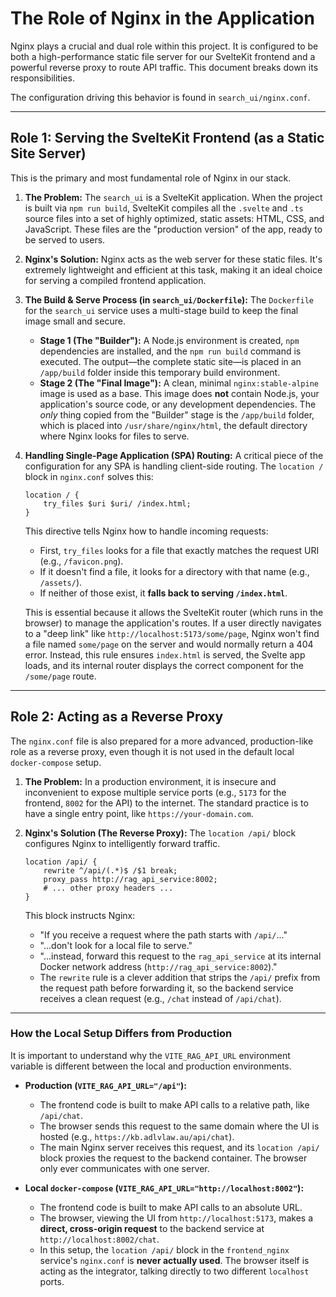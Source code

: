 # The Role of Nginx in the Application

Nginx plays a crucial and dual role within this project. It is configured to be both a high-performance static file server for our SvelteKit frontend and a powerful reverse proxy to route API traffic. This document breaks down its responsibilities.

The configuration driving this behavior is found in `search_ui/nginx.conf`.

---

## Role 1: Serving the SvelteKit Frontend (as a Static Site Server)

This is the primary and most fundamental role of Nginx in our stack.

1.  **The Problem:** The `search_ui` is a SvelteKit application. When the project is built via `npm run build`, SvelteKit compiles all the `.svelte` and `.ts` source files into a set of highly optimized, static assets: HTML, CSS, and JavaScript. These files are the "production version" of the app, ready to be served to users.

2.  **Nginx's Solution:** Nginx acts as the web server for these static files. It's extremely lightweight and efficient at this task, making it an ideal choice for serving a compiled frontend application.

3.  **The Build & Serve Process (in `search_ui/Dockerfile`):**
    The `Dockerfile` for the `search_ui` service uses a multi-stage build to keep the final image small and secure.
    *   **Stage 1 (The "Builder"):** A Node.js environment is created, `npm` dependencies are installed, and the `npm run build` command is executed. The output—the complete static site—is placed in an `/app/build` folder inside this temporary build environment.
    *   **Stage 2 (The "Final Image"):** A clean, minimal `nginx:stable-alpine` image is used as a base. This image does **not** contain Node.js, your application's source code, or any development dependencies. The *only* thing copied from the "Builder" stage is the `/app/build` folder, which is placed into `/usr/share/nginx/html`, the default directory where Nginx looks for files to serve.

4.  **Handling Single-Page Application (SPA) Routing:**
    A critical piece of the configuration for any SPA is handling client-side routing. The `location /` block in `nginx.conf` solves this:
    ```nginx
    location / {
        try_files $uri $uri/ /index.html;
    }
    ```
    This directive tells Nginx how to handle incoming requests:
    - First, `try_files` looks for a file that exactly matches the request URI (e.g., `/favicon.png`).
    - If it doesn't find a file, it looks for a directory with that name (e.g., `/assets/`).
    - If neither of those exist, it **falls back to serving `/index.html`**.

    This is essential because it allows the SvelteKit router (which runs in the browser) to manage the application's routes. If a user directly navigates to a "deep link" like `http://localhost:5173/some/page`, Nginx won't find a file named `some/page` on the server and would normally return a 404 error. Instead, this rule ensures `index.html` is served, the Svelte app loads, and its internal router displays the correct component for the `/some/page` route.

---

## Role 2: Acting as a Reverse Proxy

The `nginx.conf` file is also prepared for a more advanced, production-like role as a reverse proxy, even though it is not used in the default local `docker-compose` setup.

1.  **The Problem:** In a production environment, it is insecure and inconvenient to expose multiple service ports (e.g., `5173` for the frontend, `8002` for the API) to the internet. The standard practice is to have a single entry point, like `https://your-domain.com`.

2.  **Nginx's Solution (The Reverse Proxy):** The `location /api/` block configures Nginx to intelligently forward traffic.
    ```nginx
    location /api/ {
        rewrite ^/api/(.*)$ /$1 break;
        proxy_pass http://rag_api_service:8002;
        # ... other proxy headers ...
    }
    ```
    This block instructs Nginx:
    - "If you receive a request where the path starts with `/api/`..."
    - "...don't look for a local file to serve."
    - "...instead, forward this request to the `rag_api_service` at its internal Docker network address (`http://rag_api_service:8002`)."
    - The `rewrite` rule is a clever addition that strips the `/api/` prefix from the request path before forwarding it, so the backend service receives a clean request (e.g., `/chat` instead of `/api/chat`).

---

### How the Local Setup Differs from Production

It is important to understand why the `VITE_RAG_API_URL` environment variable is different between the local and production environments.

-   **Production (`VITE_RAG_API_URL="/api"`):**
    - The frontend code is built to make API calls to a relative path, like `/api/chat`.
    - The browser sends this request to the same domain where the UI is hosted (e.g., `https://kb.adlvlaw.au/api/chat`).
    - The main Nginx server receives this request, and its `location /api/` block proxies the request to the backend container. The browser only ever communicates with one server.

-   **Local `docker-compose` (`VITE_RAG_API_URL="http://localhost:8002"`):**
    - The frontend code is built to make API calls to an absolute URL.
    - The browser, viewing the UI from `http://localhost:5173`, makes a **direct, cross-origin request** to the backend service at `http://localhost:8002/chat`.
    - In this setup, the `location /api/` block in the `frontend_nginx` service's `nginx.conf` is **never actually used**. The browser itself is acting as the integrator, talking directly to two different `localhost` ports. 